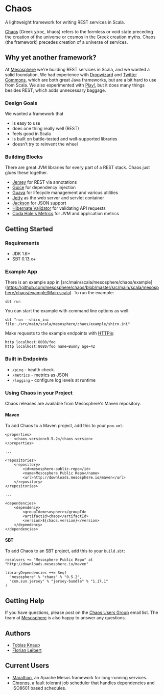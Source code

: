 # Chaos

A lightweight framework for writing REST services in Scala.

[Chaos](https://en.wikipedia.org/wiki/Chaos_%28cosmogony%29) (Greek χάος, khaos) refers to the formless or void state preceding the creation of the universe or cosmos in the Greek creation myths. Chaos (the framework) precedes creation of a universe of services.

## Why yet another framework?

At [Mesosphere](http://mesosphere.com) we're building REST services in Scala, and we wanted a solid foundation. We had experience with [Dropwizard](https://github.com/dropwizard/dropwizard) and [Twitter Commons](https://github.com/twitter/commons), which are both great Java frameworks, but are a bit hard to use from Scala.
We also experimented with [Play!](https://github.com/playframework/playframework), but it does many things besides REST, which adds unnecessary baggage.

### Design Goals

We wanted a framework that

* is easy to use
* does one thing really well (REST)
* feels good in Scala
* is built on battle-tested and well-supported libraries
* doesn't try to reinvent the wheel

### Building Blocks

There are great JVM libraries for every part of a REST stack. Chaos just glues these together.

* [Jersey](https://jersey.java.net/) for REST via annotations
* [Guice](https://code.google.com/p/google-guice/) for dependency injection
* [Guava](https://code.google.com/p/guava-libraries/) for lifecycle management and various utilities
* [Jetty](http://www.eclipse.org/jetty/) as the web server and servlet container
* [Jackson](http://wiki.fasterxml.com/JacksonHome) for JSON support
* [Hibernate Validator](http://www.hibernate.org/subprojects/validator.html) for validating API requests
* [Coda Hale's Metrics](https://github.com/codahale/metrics) for JVM and application metrics

## Getting Started

### Requirements

* JDK 1.6+
* SBT 0.13.x+

### Example App

There is an example app in [src/main/scala/mesosphere/chaos/example]
(https://github.com/mesosphere/chaos/blob/master/src/main/scala/mesosphere/chaos/example/Main.scala). To run the example:

    sbt run

You can start the example with command line options as well:

    sbt "run --shiro_ini file:./src/main/scala/mesosphere/chaos/example/shiro.ini"

Make requests to the example endpoints with [HTTPie](https://github.com/jkbr/httpie):

    http localhost:8080/foo
    http localhost:8080/foo name=Bunny age=42

### Built in Endpoints

* `/ping` - health check.
* `/metrics` - metrics as JSON
* `/logging` - configure log levels at runtime

### Using Chaos in your Project

Chaos releases are available from Mesosphere's Maven repository.

#### Maven

To add Chaos to a Maven project, add this to your `pom.xml`:

    <properties>
        <chaos.version>0.5.2</chaos.version>
    </properties>

    ...

    <repositories>
        <repository>
            <id>mesosphere-public-repo</id>
            <name>Mesosphere Public Repo</name>
            <url>http://downloads.mesosphere.io/maven</url>
        </repository>
    </repositories>

    ...

    <dependencies>
        <dependency>
            <groupId>mesosphere</groupId>
            <artifactId>chaos</artifactId>
            <version>${chaos.version}</version>
        </dependency>
    </dependencies>

#### SBT

To add Chaos to an SBT project, add this to your `build.sbt`:

    resolvers += "Mesosphere Public Repo" at "http://downloads.mesosphere.io/maven"
    
    libraryDependencies ++= Seq(
      "mesosphere" % "chaos" % "0.5.2",
      "com.sun.jersey" % "jersey-bundle" % "1.17.1"
    )


## Getting Help

If you have questions, please post on the [Chaos Users Group](https://groups.google.com/forum/?hl=en#!forum/chaos-users) email list.
The team at [Mesosphere](http://mesosphere.com) is also happy to answer any questions.

## Authors

* [Tobias Knaup](https://github.com/guenter)
* [Florian Leibert](https://github.com/florianleibert)

## Current Users

* [Marathon](https://github.com/mesosphere/marathon), an Apache Mesos framework for long-running services.
* [Chronos](https://github.com/airbnb/chronos), a fault tolerant job scheduler that handles dependencies and ISO8601 based schedules.
